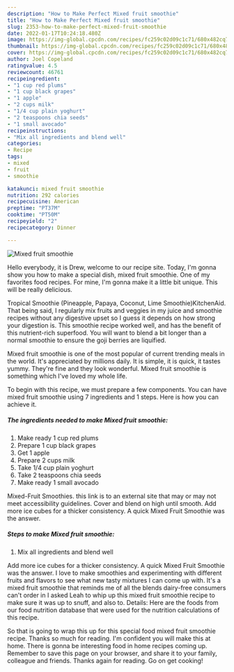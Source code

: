 ```yaml
---
description: "How to Make Perfect Mixed fruit smoothie"
title: "How to Make Perfect Mixed fruit smoothie"
slug: 2353-how-to-make-perfect-mixed-fruit-smoothie
date: 2022-01-17T10:24:18.480Z
image: https://img-global.cpcdn.com/recipes/fc259c02d09c1c71/680x482cq70/mixed-fruit-smoothie-recipe-main-photo.jpg
thumbnail: https://img-global.cpcdn.com/recipes/fc259c02d09c1c71/680x482cq70/mixed-fruit-smoothie-recipe-main-photo.jpg
cover: https://img-global.cpcdn.com/recipes/fc259c02d09c1c71/680x482cq70/mixed-fruit-smoothie-recipe-main-photo.jpg
author: Joel Copeland
ratingvalue: 4.5
reviewcount: 46761
recipeingredient:
- "1 cup red plums"
- "1 cup black grapes"
- "1 apple"
- "2 cups milk"
- "1/4 cup plain yoghurt"
- "2 teaspoons chia seeds"
- "1 small avocado"
recipeinstructions:
- "Mix all ingredients and blend well"
categories:
- Recipe
tags:
- mixed
- fruit
- smoothie

katakunci: mixed fruit smoothie 
nutrition: 292 calories
recipecuisine: American
preptime: "PT37M"
cooktime: "PT50M"
recipeyield: "2"
recipecategory: Dinner

---
```



![Mixed fruit smoothie](https://img-global.cpcdn.com/recipes/fc259c02d09c1c71/680x482cq70/mixed-fruit-smoothie-recipe-main-photo.jpg)

Hello everybody, it is Drew, welcome to our recipe site. Today, I'm gonna show you how to make a special dish, mixed fruit smoothie. One of my favorites food recipes. For mine, I'm gonna make it a little bit unique. This will be really delicious.

Tropical Smoothie (Pineapple, Papaya, Coconut, Lime Smoothie)KitchenAid. That being said, I regularly mix fruits and veggies in my juice and smoothie recipes without any digestive upset so I guess it depends on how strong your digestion is. This smoothie recipe worked well, and has the benefit of this nutrient-rich superfood. You will want to blend a bit longer than a normal smoothie to ensure the goji berries are liquified.

Mixed fruit smoothie is one of the most popular of current trending meals in the world. It's appreciated by millions daily. It is simple, it is quick, it tastes yummy. They're fine and they look wonderful. Mixed fruit smoothie is something which I've loved my whole life.


To begin with this recipe, we must prepare a few components. You can have mixed fruit smoothie using 7 ingredients and 1 steps. Here is how you can achieve it.

<!--inarticleads1-->

##### The ingredients needed to make Mixed fruit smoothie:

1. Make ready 1 cup red plums
1. Prepare 1 cup black grapes
1. Get 1 apple
1. Prepare 2 cups milk
1. Take 1/4 cup plain yoghurt
1. Take 2 teaspoons chia seeds
1. Make ready 1 small avocado


Mixed-Fruit Smoothies. this link is to an external site that may or may not meet accessibility guidelines. Cover and blend on high until smooth. Add more ice cubes for a thicker consistency. A quick Mixed Fruit Smoothie was the answer. 

<!--inarticleads2-->

##### Steps to make Mixed fruit smoothie:

1. Mix all ingredients and blend well


Add more ice cubes for a thicker consistency. A quick Mixed Fruit Smoothie was the answer. I love to make smoothies and experimenting with different fruits and flavors to see what new tasty mixtures I can come up with. It&#39;s a mixed fruit smoothie that reminds me of all the blends dairy-free consumers can&#39;t order in I asked Leah to whip up this mixed fruit smoothie recipe to make sure it was up to snuff, and also to. Details: Here are the foods from our food nutrition database that were used for the nutrition calculations of this recipe. 

So that is going to wrap this up for this special food mixed fruit smoothie recipe. Thanks so much for reading. I'm confident you will make this at home. There is gonna be interesting food in home recipes coming up. Remember to save this page on your browser, and share it to your family, colleague and friends. Thanks again for reading. Go on get cooking!
